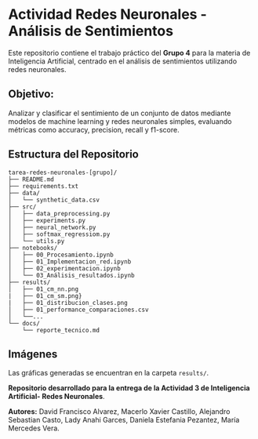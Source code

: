 # Actividad Redes Neuronales - Análisis de Sentimientos

Este repositorio contiene el trabajo práctico del **Grupo 4** para la materia de Inteligencia Artificial, 
centrado en el análisis de sentimientos utilizando redes neuronales.

## Objetivo: 
Analizar y clasificar el sentimiento de un conjunto de datos mediante modelos de machine learning y redes neuronales simples, evaluando métricas como accuracy, precision, recall y f1-score.

##  Estructura del Repositorio

```
tarea-redes-neuronales-[grupo]/
├── README.md
├── requirements.txt
├── data/
│   └── synthetic_data.csv
├── src/
│   ├── data_preprocessing.py
│   ├── experiments.py
│   ├── neural_network.py
│   ├── softmax_regressiom.py
│   └── utils.py
├── notebooks/
│   ├── 00_Procesamiento.ipynb
│   ├── 01_Implementacion_red.ipynb
│   ├── 02_experimentacion.ipynb
│   └── 03_Análisis_resultados.ipynb
├── results/
│   ├── 01_cm_nn.png
|   ├── 01_cm_sm.png}
|   ├── 01_distribucion_clases.png
│   ├── 01_performance_comparaciones.csv
│   └──...
└── docs/
    └── reporte_tecnico.md

```

## Imágenes

Las gráficas generadas se encuentran en la carpeta `results/`.


**Repositorio desarrollado para la entrega de la Actividad 3 de Inteligencia Artificial- Redes Neuronales**.


**Autores:** David Francisco Alvarez,  Macerlo Xavier Castillo, Alejandro Sebastian Casto, Lady Anahi Garces,
Daniela Estefania Pezantez, María Mercedes Vera.
